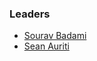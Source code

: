 ### Leaders

* [Sourav Badami](mailto:sourav.badami@owasp.org)
* [Sean Auriti](mailto:sean.auriti@owasp.org)
